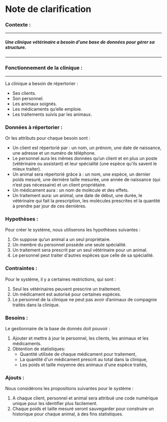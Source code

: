 # **Note de clarification**

### **Contexte :**

---
##### Une clinique vétérinaire a besoin d’une base de données pour gérer sa structure.
-----

### **Fonctionnement de la clinique :**
---
La clinique a besoin de répertorier : 
* Ses clients.
* Son personnel. 
* Les animaux soignés.
* Les médicaments qu’elle emploie.
* Les traitements suivis par les animaux.


### **Données à répertorier :**

Or les attributs pour chaque besoin sont :
* Un client est répertorié par : un nom, un prénom, une date de naissance, une adresse et un numéro de téléphone. 
* Le personnel aura les mêmes données qu’un client et en plus un poste (vétérinaire ou assistant) et leur spécialité (une espèce qu'ils savent le mieux traiter). 
* Un animal sera répertorié grâce à : un nom, une espèce, un dernier poids mesuré, une dernière taille mesurée, une année de naissance (qui n’est pas nécessaire) et un client propriétaire. 
* Un médicament aura : un nom de molécule et des effets. 
* Un traitement aura: un animal, une date de début, une durée, le vétérinaire qui fait la prescription, les molécules prescrites et la quantité à prendre par jour de ces dernières.
  


### **Hypothèses :**

Pour créer le système, nous utiliserons les hypothèses suivantes :
1. On suppose qu’un animal a un seul propriétaire.
1. Un membre du personnel possède une seule spécialité. 
1. Un traitement sera prescrit par un seul vétérinaire pour un animal.
1. Le personnel peut traiter d'autres espèces que celle de sa spécialité.



### **Contraintes :** 

Pour le système, il y a certaines restrictions, qui sont :
1. Seul les vétérinaires peuvent prescrire un traitement. 
1. Un médicament est autorisé pour certaines espèces. 
1. Le personnel de la clinique ne peut pas avoir d’animaux de compagnie traités dans la clinique.



### **Besoins :**

Le gestionnaire de la base de donnés doit pouvoir : 
1. Ajouter et mettre à jour le personnel, les clients, les animaux et les médicaments.
1. Obtention de statistiques: 
    * Quantité utilisée de chaque médicament pour traitement,
    * La quantité d'un médicament prescrit au total dans la clinique,
    * Les poids et taille moyenne des animaux d'une espèce traités,



### **Ajouts :**

Nous considérons les propositions suivantes pour le système :
1. A chaque client, personnel et animal sera attribué une code numérique unique pour les identifier plus facilement.
1. Chaque poids et taille mesuré seront sauvegarder pour construire un historique pour chaque animal, à des fins statistiques.  

